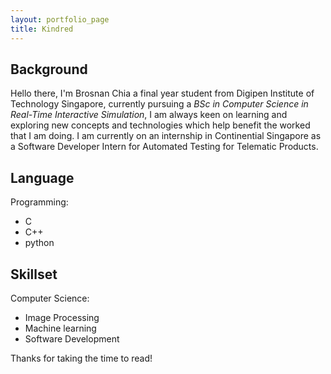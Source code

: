 ```yaml
---
layout: portfolio_page
title: Kindred
---
```


## Background
Hello there, I'm Brosnan Chia a final year student from Digipen Institute of Technology Singapore, currently pursuing a *BSc in Computer Science in Real-Time Interactive Simulation*, I am always keen on learning and exploring new concepts and technologies which help benefit the worked that I am doing.
I am currently on an internship in Continential Singapore as a Software Developer Intern for Automated Testing for Telematic Products.
## Language
Programming:
* C
* C++
* python

## Skillset
Computer Science:
* Image Processing
* Machine learning
* Software Development

Thanks for taking the time to read!